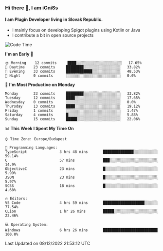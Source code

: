 ### Hi there 👋, I am iGniSs

#### I am Plugin Developer living in Slovak Republic.
- I mainly focus on developing Spigot plugins using Kotlin or Java
- I contribute a bit in open source projects

<!--START_SECTION:waka-->
![Code Time](http://img.shields.io/badge/Code%20Time-979%20hrs%2045%20mins-blue)

**I'm an Early 🐤** 

```text
🌞 Morning    12 commits     ████░░░░░░░░░░░░░░░░░░░░░   17.65% 
🌆 Daytime    23 commits     ████████░░░░░░░░░░░░░░░░░   33.82% 
🌃 Evening    33 commits     ████████████░░░░░░░░░░░░░   48.53% 
🌙 Night      0 commits      ░░░░░░░░░░░░░░░░░░░░░░░░░   0.0%

```
📅 **I'm Most Productive on Monday** 

```text
Monday       23 commits     ████████░░░░░░░░░░░░░░░░░   33.82% 
Tuesday      12 commits     ████░░░░░░░░░░░░░░░░░░░░░   17.65% 
Wednesday    0 commits      ░░░░░░░░░░░░░░░░░░░░░░░░░   0.0% 
Thursday     13 commits     ████░░░░░░░░░░░░░░░░░░░░░   19.12% 
Friday       1 commits      ░░░░░░░░░░░░░░░░░░░░░░░░░   1.47% 
Saturday     4 commits      █░░░░░░░░░░░░░░░░░░░░░░░░   5.88% 
Sunday       15 commits     █████░░░░░░░░░░░░░░░░░░░░   22.06%

```


📊 **This Week I Spent My Time On** 

```text
⌚︎ Time Zone: Europe/Budapest

💬 Programming Languages: 
TypeScript               3 hrs 48 mins       ██████████████░░░░░░░░░░░   59.14% 
C                        57 mins             ███░░░░░░░░░░░░░░░░░░░░░░   14.9% 
ObjectiveC               23 mins             █░░░░░░░░░░░░░░░░░░░░░░░░   5.99% 
JSON                     23 mins             █░░░░░░░░░░░░░░░░░░░░░░░░   5.97% 
SCSS                     18 mins             █░░░░░░░░░░░░░░░░░░░░░░░░   4.68%

🔥 Editors: 
VS Code                  4 hrs 59 mins       ███████████████████░░░░░░   77.54% 
CLion                    1 hr 26 mins        █████░░░░░░░░░░░░░░░░░░░░   22.46%

💻 Operating System: 
Windows                  6 hrs 26 mins       █████████████████████████   100.0%

```


 Last Updated on 08/12/2022 21:53:12 UTC
<!--END_SECTION:waka-->